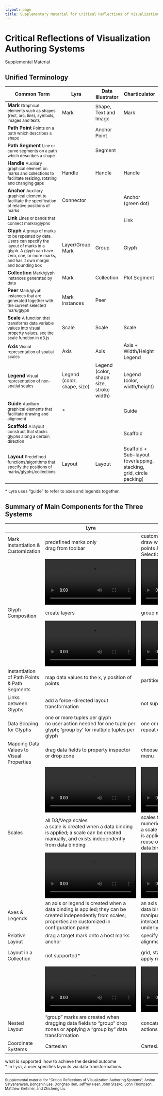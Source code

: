 ```yaml
---
layout: page
title: Supplementary Material for Critical Reflections of Visualization Authoring Systems
---
```


# Critical Reflections of Visualization Authoring Systems

<div class="subtitle">Supplemental Material</div>

## Unified Terminology

<table class="table-terminology">

  <thead>
    <tr>
      <th>Common Term</th>
      <th>Lyra</th>
      <th>Data Illustrator</th>
      <th>Charticulator</th>
    </tr>
  </thead>
  <tbody>
    <tr>
      <td>
        <strong>Mark</strong>
        <small>Graphical elements such as shapes (rect, arc, line), symbols, images and texts</small>
      </td>
      <td>Mark</td>
      <td>Shape, Text and Image</td>
      <td>Mark</td>
    </tr>
    <tr>
      <td>
        <strong>Path Point</strong>
        <small>Points on a path which describes a shape</small>
      </td>
      <td></td>
      <td>Anchor Point</td>
      <td></td>
    </tr>
    <tr>
      <td>
        <strong>Path Segment</strong>
        <small>Line or curve segments on a path which describes a shape</small>
      </td>
      <td></td>
      <td>Segment</td>
      <td></td>
    </tr>
    <tr>
      <td>
        <strong>Handle</strong>
        <small>Auxiliary graphical element on marks and collections to facilitate resizing, rotating and changing gaps</small>
      </td>
      <td>Handle</td>
      <td>Handle</td>
      <td>Handle</td>
    </tr>
    <tr>
      <td>
        <strong>Anchor</strong>
        <small>Auxiliary graphical element to facilitate the specification of relative positions of marks</small>
      </td>
      <td>Connector</td>
      <td></td>
      <td>Anchor (green dot)</td>
    </tr>
    <tr>
      <td>
        <strong>Link</strong>
        <small>Lines or bands that connect marks/glyphs</small>
      </td>
      <td></td>
      <td></td>
      <td>Link</td>
    </tr>
    <tr>
      <td>
        <strong>Glyph</strong>
        <small>A group of marks to be repeated by data. Users can specify the layout of marks in a glyph. A glyph can have zero, one, or more marks, and has it own margin and bounding box</small>
      </td>
      <td>Layer/Group Mark</td>
      <td>Group</td>
      <td>Glyph</td>
    </tr>
    <tr>
      <td>
        <strong>Collection</strong>
        <small>Mark/glyph instances generated by data</small>
      </td>
      <td>Mark</td>
      <td>Collection</td>
      <td>Plot Segment</td>
    </tr>
    <tr>
      <td>
        <strong>Peer</strong>
        <small>Mark/glyph instances that are generated together with the current selected mark/glyph</small>
      </td>
      <td>Mark instances</td>
      <td>Peer</td>
      <td></td>
    </tr>
    <tr>
      <td>
        <strong>Scale</strong>
        <small>A function that transforms data variable values into visual property values, see the scale function in d3.js</small>
      </td>
      <td>Scale</td>
      <td>Scale</td>
      <td>Scale</td>
    </tr>
    <tr>
      <td>
        <strong>Axis</strong>
        <small>Visual representation of spatial scales</small>
      </td>
      <td>Axis</td>
      <td>Axis</td>
      <td>Axis + Width/Height Legend</td>
    </tr>
    <tr>
      <td>
        <strong>Legend</strong>
        <small>Visual representation of non-spatial scales</small>
      </td>
      <td>Legend (color, shape, size)</td>
      <td>Legend (color, shape size, stroke width)</td>
      <td>Legend (color, width/height)</td>
    </tr>
    <tr>
      <td>
        <strong>Guide</strong>
        <small>Auxiliary graphical elements that facilitate drawing and alignment</small>
      </td>
      <td>*</td>
      <td></td>
      <td>Guide</td>
    </tr>
    <tr>
      <td>
        <strong>Scaffold</strong>
        <small>A layout construct that stacks glyphs along a certain direction</small>
      </td>
      <td></td>
      <td></td>
      <td>Scaffold</td>
    </tr>
    <tr>
      <td>
        <strong>Layout</strong>
        <small>Predefined functions/algorithms that specify the positions of marks/glyphs/collections</small>
      </td>
      <td>Layout</td>
      <td>Layout</td>
      <td>Scaffold + Sub-layout (overlapping, stacking, grid, circle packing)</td>
    </tr>
  </tbody>
</table>

<div class="notes">
* Lyra uses “guide” to refer to axes and legends together.
</div>

## Summary of Main Components for the Three Systems

<table class="table-summary">
  <thead>
    <tr>
      <th></th>
      <th>Lyra</th>
      <th>Data Illustrator</th>
      <th>Charticulator</th>
    </tr>
  </thead>
  <tbody>
    <tr class="row-with-video">
      <td>Mark Instantiation & Customization</td>
      <td>
        <div class="what">predefined marks only</div>
        <div class="how">drag from toolbar</div>
      </td>
      <td>
        <div class="what">custom vector shapes</div>
        <div class="how">draw with Pen Tool; manipulate path points & segments using Direct Selection Tool</div>
      </td>
      <td>
        <div class="what">predefined marks only</div>
        <div class="how">drag from toolbar; draw in glyph editor</div>
      </td>
    </tr>
    <tr class="row-video">
      <td></td>
      <td><video src="videos/CreateMark-L.mp4"></video></td>
      <td><video src="videos/CreateMark-D.mp4"></video></td>
      <td><video src="videos/CreateMark-C.mp4"></video></td>
    </tr>
    <tr class="row-with-video">
      <td>Glyph Composition</td>
      <td>
        <div class="how">create layers</div>
      </td>
      <td>
        <div class="how">group marks </div>
      </td>
      <td>
        <div class="how">compose in glyph editor</div>
      </td>
    </tr>
    <tr class="row-video">
      <td></td>
      <td><video src="videos/CreateText-L.mp4"></video></td>
      <td><video src="videos/CreateText-D.mp4"></video></td>
      <td><video src="videos/CreateText-C.mp4"></video></td>
    </tr>
    <tr>
      <td>Instantiation of Path Points & Path Segments</td>
      <td>
        <div class="how">map data values to the x, y position of points</div>
      </td>
      <td>
        <div class="how">partition line marks; draw with Pen Tool</div>
      </td>
      <td>
        <div class="how">connect glyphs on canvas using “linking” tool</div>
      </td>
    </tr>
    <tr>
      <td>Links between Glyphs</td>
      <td>
        <div class="how">add a force-directed layout transformation</div>
      </td>
      <td>
        not supported
      </td>
      <td>
        <div class="how">connect glyphs on canvas using “linking” tool</div>
      </td>
    </tr>
    <tr>
      <td>Data Scoping for Glyphs</td>
      <td>
        <div class="what">one or more tuples per glyph</div>
        <div class="how">no user action needed for one tuple per glyph; ‘group by’ for multiple tuples per glyph</div>
      </td>
      <td>
        <div class="what">one or more tuples per glyph</div>
        <div class="how">repeat or partition</div>
      </td>
      <td>
        <div class="what">one or more tuples per glyph</div>
        <div class="how">no user action needed for one tuple per glyph; ‘group by’ for multiple tuples per glyph</div>
      </td>
    </tr>
    <tr class="row-with-video">
      <td>Mapping Data Values to Visual Properties</td>
      <td>
        <div class="how">drag data fields to property inspector or drop zone</div>
      </td>
      <td>
        <div class="how">choose data field from drop-down menu</div>
      </td>
      <td>
        <div class="how">perform either method</div>
      </td>
    </tr>
    <tr class="row-video">
      <td></td>
      <td><video src="videos/HeightMapping-L.mp4"></video></td>
      <td><video src="videos/HeightMapping-D.mp4"></video></td>
      <td><video src="videos/HeightMapping-C.mp4"></video></td>
    </tr>
    <tr class="row-with-video">
      <td>Scales</td>
      <td>
        <div class="what">all D3/Vega scales</div>
        <div class="how">a scale is created when a data binding is applied; a scale can be created manually, and exists independently from data binding</div>
      </td>
      <td>
        <div class="what">scales for categorical, temporal numerical data</div>
        <div class="how">a scale is created when a data binding is applied; users choose whether to reuse or merge a scale from a previous data binding</div>
      </td>
      <td>
        <div class="what">scales for categorical, temporal numerical data</div>
        <div class="how">a scale is created when a data binding is applied; by default, reuses a scale from a previous data binding</div>
      </td>
    </tr>
    <tr class="row-video">
      <td></td>
      <td><video src="videos/ColorMapping-L.mp4"></video></td>
      <td><video src="videos/ColorMapping-D.mp4"></video></td>
      <td><video src="videos/ColorMapping-C.mp4"></video></td>
    </tr>
    <tr>
      <td>Axes & Legends</td>
      <td>
        <div class="how">an axis or legend is created when a data binding is applied; they can be created independently from scales; properties are customized in configuration panel</div>
      </td>
      <td>
        <div class="how">an axis or a legend is created when a data binding is applied; they can be manipulated through on-canvas interaction, which changes the underlying scale</div>
      </td>
      <td>
        <div class="how">an axis or a legend is customized through configuration panel; a legend needs to be explicitly added through a button-click</div>
      </td>
    </tr>
    <tr>
      <td>Relative Layout</td>
      <td>
        <div class="how">drag a target mark onto a host marks anchor</div>
      </td>
      <td>
        <div class="how">specify through grouping, distribution & alignment</div>
      </td>
      <td>
        <div class="how">specify through anchors, guides, handles, margins & alignment</div>
      </td>
    </tr>
    <tr class="row-with-video">
      <td>Layout in a Collection</td>
      <td>
        <div class="how">not supported*</div>
      </td>
      <td>
        <div class="what">grid, stacking</div>
        <div class="how">apply repeat/ partition actions</div>
      </td>
      <td>
        <div class="what">grid, stacking, circle packing</div>
        <div class="how">use scaffolds and sub-layouts to position glyphs</div>
      </td>
    </tr>
    <tr class="row-video">
      <td></td>
      <td><video src="videos/SetupLayout-L.mp4"></video></td>
      <td><video src="videos/SetupLayout-D.mp4"></video></td>
      <td><video src="videos/SetupLayout-C.mp4"></video></td>
    </tr>
    <tr>
      <td>Nested Layout</td>
      <td>
        <div class="how">“group” marks are created when dragging data fields to “group” drop zones or applying a “group by” data transformation</div>
      </td>
      <td>
        <div class="how">concatenate repeat and partition actions in a flexible order</div>
      </td>
      <td>
        <div class="how">map categorical data columns to X & Y axes and apply sub-layout; embed a Charticulator template as a nested chart</div>
      </td>
    </tr>
    <tr>
      <td>Coordinate Systems</td>
      <td>
        <div class="what">Cartesian</div>
      </td>
      <td>
        <div class="what">Cartesian</div>
      </td>
      <td>
        <div class="what">Cartesian, polar, and arbitrary curve</div>
        <div class="how">drag from toolbar into a plot segment</div>
      </td>
    </tr>
  </tbody>
</table>

<div class="notes">
  <div class="what" style="display: inline">what is supported</div>
  <div class="how" style="display: inline; margin-left: 0.3em;">how to achieve the desired outcome</div>
  <div>* In Lyra, a user specifies layouts via data transformations.</div>
</div>

<script type="text/javascript">
d3.selectAll("video").each(function() {
  var videoElement = this;
  d3.select(videoElement).on("click", function() {
    var wrapper = d3.select("body").append("div").attr("class", "popup-video-wrapper");
    var inner = wrapper.append("div").attr("class", "popup-video");
    var popupVideo = inner.append("video")
      .attr("src", videoElement.src)
      .attr("autoplay", true)
      .attr("controls", true);
    inner.on("click", function(e) {
      d3.event.stopPropagation();
    });
    wrapper.on("click", function() {
      wrapper.remove();
      window.removeEventListener("keydown", onEscape);
    });
    var onEscape = function(e) {
      if(e.keyCode == 27) {
        wrapper.remove();
        window.removeEventListener("keydown", onEscape);
      }
    };
    window.addEventListener("keydown", onEscape);
  });
});
</script>

<hr />

<small>Supplemental material for "Critical Reflections of Visualization Authoring Systems",
Arvind Satyanarayan, Bongshin Lee, Donghao Ren, Jeffrey Heer, John Stasko, John Thompson, Matthew Brehmer, and Zhicheng Liu</small>
